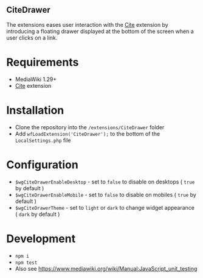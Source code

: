 CiteDrawer
----------

The extensions eases user interaction with the [Cite](https://www.mediawiki.org/wiki/Extension:Cite) extension by
introducing a floating drawer displayed at the bottom of the screen when a user clicks on a <ref> link.

# Requirements

* MediaWiki 1.29+
* [Cite](https://www.mediawiki.org/wiki/Extension:Cite) extension

# Installation

* Clone the repository into the `/extensions/CiteDrawer` folder
* Add `wfLoadExtension('CiteDrawer');` to the bottom of the `LocalSettings.php` file

# Configuration

* `$wgCiteDrawerEnableDesktop` - set to `false` to disable on desktops ( `true` by default )
* `$wgCiteDrawerEnableMobile` - set to `false` to disable on mobiles ( `true` by default )
* `$wgCiteDrawerTheme` - set to `light` or `dark` to change widget appearance ( `dark` by default )

# Development

* `npm i`
* `npm test`
* Also see https://www.mediawiki.org/wiki/Manual:JavaScript_unit_testing
